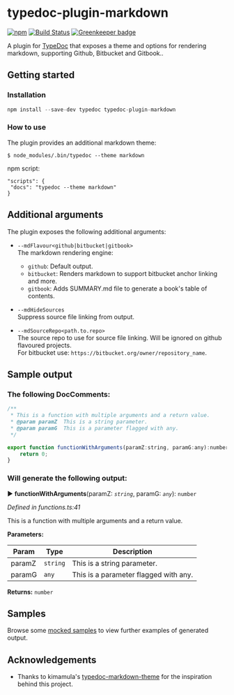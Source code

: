 # typedoc-plugin-markdown

[![npm](https://img.shields.io/npm/v/typedoc-plugin-markdown.svg)](https://www.npmjs.com/package/typedoc-plugin-markdown)
[![Build Status](https://travis-ci.org/tgreyjs/typedoc-plugin-markdown.svg?branch=master)](https://travis-ci.org/tgreyjs/typedoc-plugin-markdown)
[![Greenkeeper badge](https://badges.greenkeeper.io/tgreyjs/typedoc-plugin-markdown.svg)](https://greenkeeper.io/)

A plugin for [TypeDoc](https://github.com/TypeStrong/typedoc) that exposes a theme and options for rendering markdown, supporting Github, Bitbucket and Gitbook..

## Getting started

### Installation

```javascript
npm install --save-dev typedoc typedoc-plugin-markdown
```

### How to use

The plugin provides an additional markdown theme:

```
$ node_modules/.bin/typedoc --theme markdown
```

npm script:
```
"scripts": {
 "docs": "typedoc --theme markdown"
}
```

## Additional arguments

The plugin exposes the following additional arguments:

* `--mdFlavour<github|bitbucket|gitbook>`<br />
The markdown rendering engine:
  * `github`: Default output.
  * `bitbucket`: Renders markdown to support bitbucket anchor linking and more.
  * `gitbook`: Adds SUMMARY.md file to generate a book's table of contents.

* `--mdHideSources`<br />
Suppress source file linking from output.

* `--mdSourceRepo<path.to.repo>`<br />
The source repo to use for source file linking. Will be ignored on github flavoured projects.<br />
For bitbucket use: `https://bitbucket.org/owner/repository_name`.<br />


## Sample output

### The following DocComments:

```javascript
/**
 * This is a function with multiple arguments and a return value.
 * @param paramZ  This is a string parameter.
 * @param paramG  This is a parameter flagged with any.
 */

export function functionWithArguments(paramZ:string, paramG:any):number {
    return 0;
}
```
 
### Will generate the following output:

► **functionWithArguments**(paramZ: *`string`*, paramG: *`any`*): `number`

*Defined in functions.ts:41*

This is a function with multiple arguments and a return value.

**Parameters:**

| Param  | Type                | Description  |
| ------ | ------------------- | ------------ |
| paramZ | `string` | This is a string parameter. |
| paramG | `any` | This is a parameter flagged with any.|

**Returns:** `number`

## Samples

Browse some <a href="https://github.com/tgreyjs/typedoc-plugin-markdown/tree/master/samples/github/README.md">mocked samples</a> to view further examples of generated output. 

## Acknowledgements

* Thanks to kimamula's [typedoc-markdown-theme](https://github.com/kimamula/typedoc-markdown-theme) for the inspiration behind this project.
